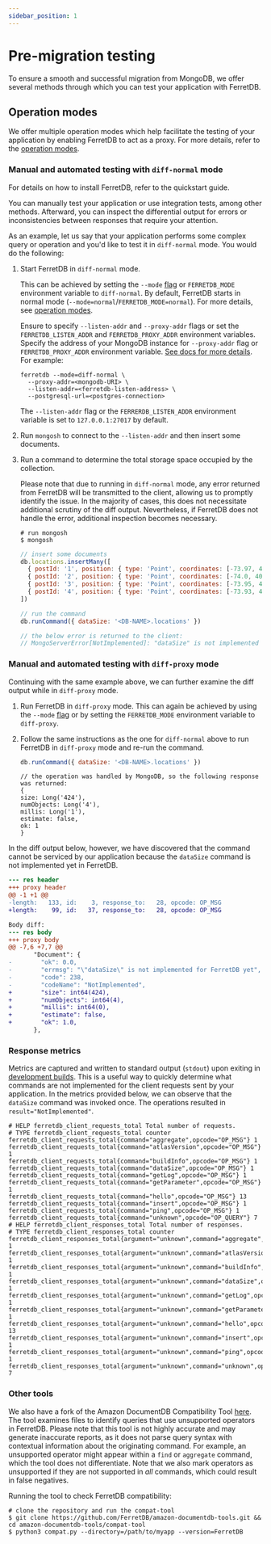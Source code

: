 ```yaml
---
sidebar_position: 1
---
```


# Pre-migration testing

To ensure a smooth and successful migration from MongoDB, we offer several methods through which you can test your application with FerretDB.

## Operation modes

We offer multiple operation modes which help facilitate the testing of your application by enabling FerretDB to act as a proxy.
For more details, refer to the [operation modes](../configuration/operation-modes.md).

### Manual and automated testing with `diff-normal` mode

For details on how to install FerretDB, refer to the quickstart guide.

You can manually test your application or use integration tests, among other methods.
Afterward, you can inspect the differential output for errors or inconsistencies between responses that require your attention.

As an example, let us say that your application performs some complex query or operation and you'd like to test it in `diff-normal` mode.
You would do the following:

1. Start FerretDB in `diff-normal` mode.

   This can be achieved by setting the `--mode` [flag](../configuration/flags.md) or `FERRETDB_MODE` environment variable to `diff-normal`.
   By default, FerretDB starts in normal mode (`--mode=normal`/`FERRETDB_MODE=normal`).
   For more details, see [operation modes](../configuration/operation-modes.md).

   Ensure to specify `--listen-addr` and `--proxy-addr` flags or set the `FERRETDB_LISTEN_ADDR` and `FERRETDB_PROXY_ADDR` environment variables.
   Specify the address of your MongoDB instance for `--proxy-addr` flag or `FERRETDB_PROXY_ADDR` environment variable.
   [See docs for more details](../configuration/flags.md#interfaces). For example:

   ```shell
   ferretdb --mode=diff-normal \
     --proxy-addr=<mongodb-URI> \
     --listen-addr=<ferretdb-listen-address> \
     --postgresql-url=<postgres-connection>
   ```

   The `--listen-addr` flag or the `FERRERDB_LISTEN_ADDR` environment variable is set to `127.0.0.1:27017` by default.

2. Run `mongosh` to connect to the `--listen-addr` and then insert some documents.
3. Run a command to determine the total storage space occupied by the collection.

   Please note that due to running in `diff-normal` mode, any error returned from FerretDB will be transmitted to the client, allowing us to promptly identify the issue.
   In the majority of cases, this does not necessitate additional scrutiny of the diff output.
   Nevertheless, if FerretDB does not handle the error, additional inspection becomes necessary.

   ```shell
   # run mongosh
   $ mongosh
   ```

   ```javascript
   // insert some documents
   db.locations.insertMany([
     { postId: '1', position: { type: 'Point', coordinates: [-73.97, 40.77] } },
     { postId: '2', position: { type: 'Point', coordinates: [-74.0, 40.75] } },
     { postId: '3', position: { type: 'Point', coordinates: [-73.95, 40.78] } },
     { postId: '4', position: { type: 'Point', coordinates: [-73.93, 40.76] } }
   ])

   // run the command
   db.runCommand({ dataSize: '<DB-NAME>.locations' })

   // the below error is returned to the client:
   // MongoServerError[NotImplemented]: "dataSize" is not implemented for FerretDB yet
   ```

### Manual and automated testing with `diff-proxy` mode

Continuing with the same example above, we can further examine the diff output while in `diff-proxy` mode.

1. Run FerretDB in `diff-proxy` mode.
   This can again be achieved by using the `--mode` [flag](../configuration/flags.md) or by setting the `FERRETDB_MODE` environment variable to `diff-proxy`.
2. Follow the same instructions as the one for `diff-normal` above to run FerretDB in `diff-proxy` mode and re-run the command.

   ```javascript
   db.runCommand({ dataSize: '<DB-NAME>.locations' })
   ```

   ```text
   // the operation was handled by MongoDB, so the following response was returned:
   {
   size: Long('424'),
   numObjects: Long('4'),
   millis: Long('1'),
   estimate: false,
   ok: 1
   }
   ```

In the diff output below, however, we have discovered that the command cannot be serviced by our application because the `dataSize` command is not implemented yet in FerretDB.

```diff
--- res header
+++ proxy header
@@ -1 +1 @@
-length:   133, id:    3, response_to:   28, opcode: OP_MSG
+length:    99, id:   37, response_to:   28, opcode: OP_MSG

Body diff:
--- res body
+++ proxy body
@@ -7,6 +7,7 @@
       "Document": {
-        "ok": 0.0,
-        "errmsg": "\"dataSize\" is not implemented for FerretDB yet",
-        "code": 238,
-        "codeName": "NotImplemented",
+        "size": int64(424),
+        "numObjects": int64(4),
+        "millis": int64(0),
+        "estimate": false,
+        "ok": 1.0,
       },
```

### Response metrics

Metrics are captured and written to standard output (`stdout`) upon exiting in [development builds](https://pkg.go.dev/github.com/FerretDB/FerretDB/v2/build/version#hdr-Development_builds).
This is a useful way to quickly determine what commands are not implemented for the client requests sent by your application.
In the metrics provided below, we can observe that the `dataSize` command was invoked once.
The operations resulted in `result="NotImplemented"`.

```text
# HELP ferretdb_client_requests_total Total number of requests.
# TYPE ferretdb_client_requests_total counter
ferretdb_client_requests_total{command="aggregate",opcode="OP_MSG"} 1
ferretdb_client_requests_total{command="atlasVersion",opcode="OP_MSG"} 1
ferretdb_client_requests_total{command="buildInfo",opcode="OP_MSG"} 1
ferretdb_client_requests_total{command="dataSize",opcode="OP_MSG"} 1
ferretdb_client_requests_total{command="getLog",opcode="OP_MSG"} 1
ferretdb_client_requests_total{command="getParameter",opcode="OP_MSG"} 1
ferretdb_client_requests_total{command="hello",opcode="OP_MSG"} 13
ferretdb_client_requests_total{command="insert",opcode="OP_MSG"} 1
ferretdb_client_requests_total{command="ping",opcode="OP_MSG"} 1
ferretdb_client_requests_total{command="unknown",opcode="OP_QUERY"} 7
# HELP ferretdb_client_responses_total Total number of responses.
# TYPE ferretdb_client_responses_total counter
ferretdb_client_responses_total{argument="unknown",command="aggregate",opcode="OP_MSG",result="ok"} 1
ferretdb_client_responses_total{argument="unknown",command="atlasVersion",opcode="OP_MSG",result="CommandNotFound"} 1
ferretdb_client_responses_total{argument="unknown",command="buildInfo",opcode="OP_MSG",result="ok"} 1
ferretdb_client_responses_total{argument="unknown",command="dataSize",opcode="OP_MSG",result="NotImplemented"} 1
ferretdb_client_responses_total{argument="unknown",command="getLog",opcode="OP_MSG",result="ok"} 1
ferretdb_client_responses_total{argument="unknown",command="getParameter",opcode="OP_MSG",result="ok"} 1
ferretdb_client_responses_total{argument="unknown",command="hello",opcode="OP_MSG",result="ok"} 13
ferretdb_client_responses_total{argument="unknown",command="insert",opcode="OP_MSG",result="ok"} 1
ferretdb_client_responses_total{argument="unknown",command="ping",opcode="OP_MSG",result="ok"} 1
ferretdb_client_responses_total{argument="unknown",command="unknown",opcode="OP_REPLY",result="ok"} 7
```

### Other tools

We also have a fork of the Amazon DocumentDB Compatibility Tool [here](https://github.com/FerretDB/amazon-documentdb-tools/tree/master/compat-tool).
The tool examines files to identify queries that use unsupported operators in FerretDB.
Please note that this tool is not highly accurate and may generate inaccurate reports, as it does not parse query syntax with contextual information about the originating command.
For example, an unsupported operator might appear within a `find` or `aggregate` command, which the tool does not differentiate.
Note that we also mark operators as unsupported if they are not supported in _all_ commands, which could result in false negatives.

Running the tool to check FerretDB compatibility:

```shell
# clone the repository and run the compat-tool
$ git clone https://github.com/FerretDB/amazon-documentdb-tools.git && cd amazon-documentdb-tools/compat-tool
$ python3 compat.py --directory=/path/to/myapp --version=FerretDB
```
